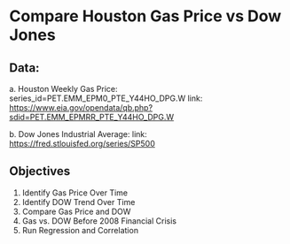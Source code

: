 # Compare Houston Gas Price vs Dow Jones

## Data:
a. Houston Weekly Gas Price: series_id=PET.EMM_EPM0_PTE_Y44HO_DPG.W
link: https://www.eia.gov/opendata/qb.php?sdid=PET.EMM_EPMRR_PTE_Y44HO_DPG.W

b. Dow Jones Industrial Average:
link: https://fred.stlouisfed.org/series/SP500

## Objectives
1. Identify Gas Price Over Time 
2. Identify DOW Trend Over Time
3. Compare Gas Price and DOW
4. Gas vs. DOW Before 2008 Financial Crisis
5. Run Regression and Correlation
